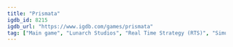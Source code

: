 ```yaml
---
title: "Prismata"
igdb_id: 8215
igdb_url: "https://www.igdb.com/games/prismata"
tag: ["Main game", "Lunarch Studios", "Real Time Strategy (RTS)", "Simulator", "Strategy", "Turn-based strategy (TBS)", "Indie", "Card & Board Game", "Single player", "Multiplayer", "Bird view / Isometric", "Fantasy", "Science fiction"]
---
```

